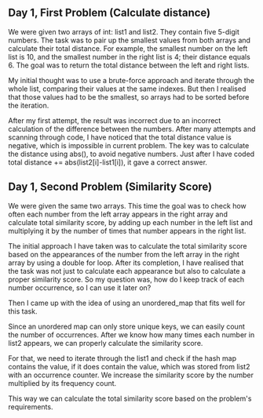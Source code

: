 ## Day 1, First Problem (Calculate distance)



We were given two arrays of int: list1 and list2. They contain five 5-digit numbers. The task was to pair up the smallest values from both arrays and calculate their total distance. For example, the smallest number on the left list is 10, and the smallest number in the right list is 4; their distance equals 6. The goal was to return the total distance between the left and right lists.



My initial thought was to use a brute-force approach and iterate through the whole list, comparing their values at the same indexes. But then I realised that those values had to be the smallest, so arrays had to be sorted before the iteration.

After my first attempt, the result was incorrect due to an incorrect calculation of the difference between the numbers. After many attempts and scanning through code, I have noticed that the total distance value is negative, which is impossible in current problem. The key was to calculate the distance using abs(), to avoid negative numbers. Just after I have coded total distance += abs(list2\[i]-list1\[i]), it gave a correct answer.



## Day 1, Second Problem (Similarity Score)



We were given the same two arrays. This time the goal was to check how often each number from the left array appears in the right array and calculate total similarity score,  by adding up each number in the left list and multiplying it by the number of times that number appears in the right list.



The initial approach I have taken was to calculate the total similarity score based on the appearances of the number from the left array in the right array by using a double for loop. After its completion, I have realised that the task was not just to calculate each appearance but also to calculate a proper similarity score. So my question was, how do I keep track of each number occurrence, so I can use it later on?

Then I came up with the idea of using an unordered\_map that fits well for this task.

Since an unordered map can only store unique keys, we can easily count the number of occurrences. After we know how many times each number in list2 appears, we can properly calculate the similarity score.

For that, we need to iterate through the list1 and check if the hash map contains the value, if it does contain the value, which was stored from list2 with an occurrence counter. We increase the similarity score by the number multiplied by its frequency count.

This way we can calculate the total similarity score based on the problem's requirements.

